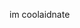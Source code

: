 im coolaidnate 

<!---
coolaidnate/coolaidnate is a ✨ special ✨ repository because its `README.md` (this file) appears on your GitHub profile.
You can click the Preview link to take a look at your changes.
--->

